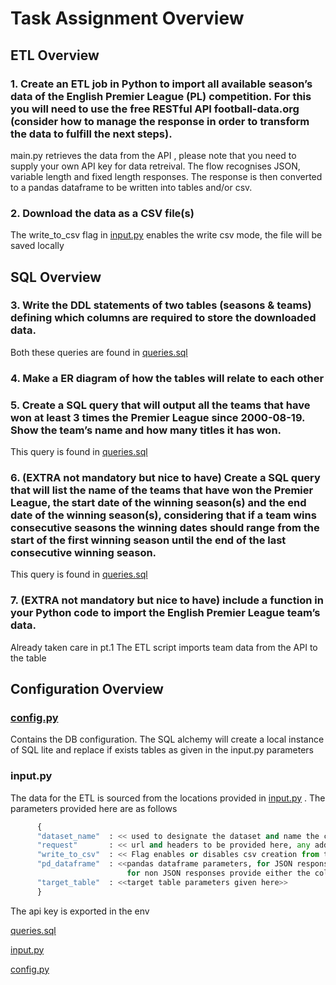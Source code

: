 # Task Assignment Overview

## ETL Overview

### 1. Create an ETL job in Python to import all available season’s data of the English Premier League (PL) competition. For this you will need to use the free RESTful API football-data.org (consider how to manage the response in order to transform the data to fulfill the next steps).


main.py retrieves the data from the API , please note that you need to supply your own API key for data retreival. The flow recognises JSON, variable length and fixed length responses. The response is then converted to a pandas dataframe to be written into tables and/or csv. 


### 2. Download the data as a CSV file(s)

The write_to_csv flag in [input.py](https://github.com/sijojosem2/football_stats/blob/main/input.py) enables the write csv mode, the file will be saved locally

## SQL Overview

### 3. Write the DDL statements of two tables (seasons & teams) defining which columns are required to store the downloaded data.

Both these queries are found in [queries.sql](https://github.com/sijojosem2/football_stats/blob/main/queries.sql)

### 4. Make a ER diagram of how the tables will relate to each other


### 5. Create a SQL query that will output all the teams that have won at least 3 times the Premier League since 2000-08-19. Show the team’s name and how many titles it has won.

This query is found in [queries.sql](https://github.com/sijojosem2/football_stats/blob/main/queries.sql)

### 6. (EXTRA not mandatory but nice to have) Create a SQL query that will list the name of the teams that have won the Premier League, the start date of the winning season(s) and the end date of the winning season(s), considering that if a team wins consecutive seasons the winning dates should range from the start of the first winning season until the end of the last consecutive winning season.

This query is found in [queries.sql](https://github.com/sijojosem2/football_stats/blob/main/queries.sql)

### 7. (EXTRA not mandatory but nice to have) include a function in your Python code to import the English Premier League team’s data.

Already taken care in pt.1 The ETL script imports team data from the API to the table  

## Configuration Overview

### [config.py](https://github.com/sijojosem2/football_stats/blob/main/config.py)

Contains the DB configuration. The SQL alchemy will create a local instance of SQL lite and replace if exists tables as given in the input.py parameters 

### input.py

The data for the ETL is sourced from the locations provided in [input.py](https://github.com/sijojosem2/football_stats/blob/main/input.py) . The parameters provided here are as follows 
```python
      {
      "dataset_name"  : << used to designate the dataset and name the csv >>
      "request"       : << url and headers to be provided here, any additional parameters, body also should be given >>
      "write_to_csv"  : << Flag enables or disables csv creation from the pandas dataframe>> 
      "pd_dataframe"  : <<pandas dataframe parameters, for JSON responses, provide the column that needs to be extracted in 'record_path' 
                          for non JSON responses provide either the column delimiter (variable) or colspecs(fixed length) >>
      "target_table"  : <<target table parameters given here>>
      }
```
 The api key is exported in the env 

[queries.sql](https://github.com/sijojosem2/football_stats/blob/main/queries.sql)

[input.py](https://github.com/sijojosem2/football_stats/blob/main/input.py)

[config.py](https://github.com/sijojosem2/football_stats/blob/main/config.py)
